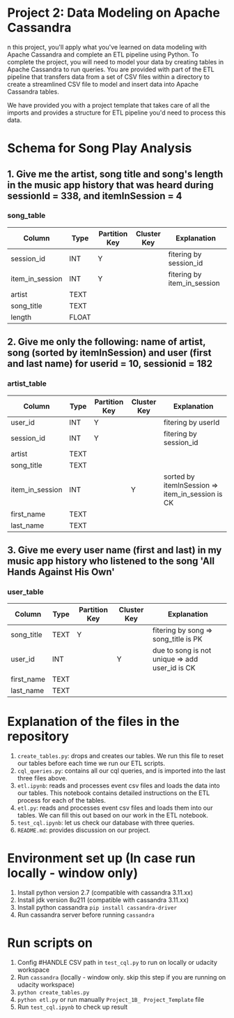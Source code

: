# Project 2: Data Modeling on Apache Cassandra
n this project, you'll apply what you've learned on data modeling with Apache Cassandra and complete an ETL pipeline using Python. To complete the project, you will need to model your data by creating tables in Apache Cassandra to run queries. You are provided with part of the ETL pipeline that transfers data from a set of CSV files within a directory to create a streamlined CSV file to model and insert data into Apache Cassandra tables.

We have provided you with a project template that takes care of all the imports and provides a structure for ETL pipeline you'd need to process this data.

# Schema for Song Play Analysis

## 1. Give me the artist, song title and song's length in the music app history that was heard during sessionId = 338, and itemInSession = 4 
### song_table
| Column          | Type  | Partition Key | Cluster Key | Explanation                |
| --------------- | ----- | ------------- | ----------- | --------------------------- |
| session_id      | INT   | Y             |             | fitering by session_id      |
| item_in_session | INT   | Y             |             | fitering by item_in_session |
| artist          | TEXT  |               |             |                             |
| song_title      | TEXT  |               |             |                             |
| length          | FLOAT |               |             |                             |

## 2. Give me only the following: name of artist, song (sorted by itemInSession) and user (first and last name) for userid = 10, sessionid = 182
### artist_table
| Column          | Type | Partition Key | Cluster Key | Explanation                                     |
| --------------- | ---- | ------------- | ----------- | ------------------------------------------------ |
| user_id         | INT  | Y             |             | fitering by userId                               |
| session_id      | INT  | Y             |             | fitering by session_id                           |
| artist          | TEXT |               |             |                                                  |
| song_title      | TEXT |               |             |                                                  |
| item_in_session | INT  |               | Y           | sorted by itemInSession => item_in_session is CK |
| first_name      | TEXT |               |             |                                                  |
| last_name       | TEXT |               |             |                                                  |

## 3. Give me every user name (first and last) in my music app history who listened to the song 'All Hands Against His Own'
### user_table
| Column     | Type | Partition Key | Cluster Key | Explanation                                   |
| ---------- | ---- | ------------- | ----------- | ---------------------------------------------- |
| song_title | TEXT | Y             |             | fitering by song => song_title is PK           |
| user_id    | INT  |               | Y           | due to song is not unique => add user_id is CK |
| first_name | TEXT |               |             |                                                |
| last_name  | TEXT |               |             |                                                |


# Explanation of the files in the repository
1. ```create_tables.py```: drops and creates our tables. We run this file to reset our tables before each time we run our ETL scripts.
2. ```cql_queries.py```: contains all our cql queries, and is imported into the last three files above.
3. ```etl.ipynb```: reads and processes event csv files and loads the data into our tables. This notebook contains detailed instructions on the ETL process for each of the tables.
4. ```etl.py```: reads and processes event csv files and loads them into our tables. We can fill this out based on our work in the ETL notebook.
5. ```test_cql.ipynb```: let us check our database with three queries.
6. ```README.md```: provides discussion on our project.

# Environment set up (In case run locally - window only)
1. Install python version 2.7  (compatible with cassandra 3.11.xx)
2. Install jdk version 8u211 (compatible with cassandra 3.11.xx)
3. Install python cassandra ```pip install cassandra-driver```
4. Run cassandra server before running ```cassandra```

# Run scripts on

1. Config #HANDLE CSV path in ```test_cql.py``` to run on locally or udacity workspace
2. Run ```cassandra``` (locally - window only. skip this step if you are running on udacity workspace)
3.  ```python create_tables.py```
4. ```python etl.py``` or run manually ```Project_1B_ Project_Template``` file
5. Run ```test_cql.ipynb``` to check up result

